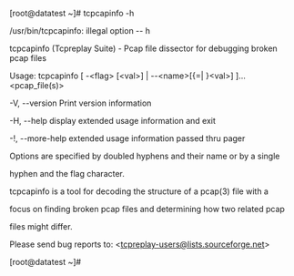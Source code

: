 \[root@datatest ~\]\# tcpcapinfo -h

/usr/bin/tcpcapinfo: illegal option -- h

tcpcapinfo \(Tcpreplay Suite\) - Pcap file dissector for debugging broken pcap files

Usage:  tcpcapinfo \[ -&lt;flag&gt; \[&lt;val&gt;\] \| --&lt;name&gt;\[{=\| }&lt;val&gt;\] \]... &lt;pcap\_file\(s\)&gt;



   -V, --version              Print version information

   -H, --help                 display extended usage information and exit

   -!, --more-help            extended usage information passed thru pager



Options are specified by doubled hyphens and their name or by a single

hyphen and the flag character.

tcpcapinfo is a tool for decoding the structure of a pcap\(3\) file with a

focus on finding broken pcap files and determining how two related pcap

files might differ.



Please send bug reports to:  &lt;tcpreplay-users@lists.sourceforge.net&gt;

\[root@datatest ~\]\#



